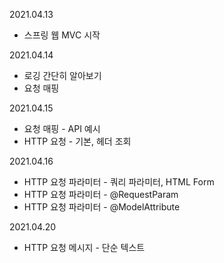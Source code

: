2021.04.13
- 스프링 웹 MVC 시작
  
2021.04.14
- 로깅 간단히 알아보기
- 요청 매핑

2021.04.15
- 요청 매핑 - API 예시
- HTTP 요청 - 기본, 헤더 조회

2021.04.16
- HTTP 요청 파라미터 - 쿼리 파라미터, HTML Form
- HTTP 요청 파라미터 - @RequestParam
- HTTP 요청 파라미터 - @ModelAttribute

2021.04.20
- HTTP 요청 메시지 - 단순 텍스트